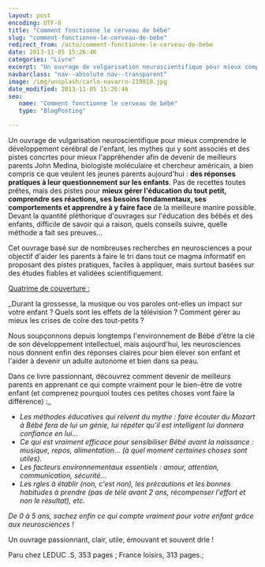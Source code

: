```yaml
---
layout: post
encoding: UTF-8
title: "Comment fonctionne le cerveau de bébé"
slug: "comment-fonctionne-le-cerveau-de-bebe"
redirect_from: /actu/comment-fonctionne-le-cerveau-de-bebe
date: 2013-11-05 15:26:46
categories: "Livre"
excerpt: "Un ouvrage de vulgarisation neuroscientifique pour mieux comprendre le développement cérébral de l'enfant, les mythes qui y sont associés et des pistes concrtes pour mieux l'appréhender afin de devenir de meilleurs parents"
navbarclass: "nav--absolute nav--transparent"
image: /img/unsplash/carlo-navarro-219810.jpg
date_modified: 2013-11-05 15:26:46
seo:
   name: "Comment fonctionne le cerveau de bébé"
   type: "BlogPosting"

---
```

Un ouvrage de vulgarisation neuroscientifique pour mieux comprendre le développement cérébral de l'enfant, les mythes qui y sont associés et des pistes concrtes pour mieux l'appréhender afin de devenir de meilleurs parents
John Medina, biologiste moléculaire et chercheur américain, a bien compris ce que veulent les jeunes parents aujourd'hui : **des réponses pratiques à leur questionnement sur les enfants**. Pas de recettes toutes prêtes, mais des pistes pour **mieux gérer l'éducation du tout petit, comprendre ses réactions, ses besoins fondamentaux, ses comportements et apprendre à y faire face** de la meilleure manire possible. Devant la quantité pléthorique d'ouvrages sur l'éducation des bébés et des enfants, difficile de savoir qui a raison, quels conseils suivre, quelle méthode a fait ses preuves...  
  
Cet ouvrage basé sur de nombreuses recherches en neurosciences a pour objectif d'aider les parents à faire le tri dans tout ce magma informatif en proposant des pistes pratiques, faciles à appliquer, mais surtout basées sur des études fiables et validées scientifiquement.   
  
<u>Quatrime de couverture :</u>  
  
_Durant la grossesse, la musique ou vos paroles ont-elles un impact sur votre enfant ? Quels sont les effets de la télévision ? Comment gérer au mieux les crises de colre des tout-petits ?  
  
Nous soupçonnons depuis longtemps l'environnement de Bébé d'être la clé de son développement intellectuel, mais aujourd'hui, les neurosciences nous donnent enfin des réponses claires pour bien élever son enfant et l'aider à devenir un adulte autonome et bien dans sa peau.  
  
Dans ce livre passionnant, découvrez comment devenir de meilleurs parents en apprenant ce qui compte vraiment pour le bien-être de votre enfant (et comprenez pourquoi toutes ces petites choses vont faire la différence) :_

- _Les méthodes éducatives qui relvent du mythe : faire écouter du Mozart à Bébé fera de lui un génie, lui répéter qu'il est intelligent lui donnera confiance en lui..._
- _Ce qui est vraiment efficace pour sensibiliser Bébé avant la naissance : musique, repos, alimentation... (à quel moment certaines choses sont utiles)._
- _Les facteurs environnementaux essentiels : amour, attention, communication, sécurité..._
- _Les rgles à établir (non, c'est non), les précautions et les bonnes habitudes à prendre (pas de télé avant 2 ans, récompenser l'effort et non le résultat), etc._

 _De 0 à 5 ans, sachez enfin ce qui compte vraiment pour votre enfant grâce aux neurosciences !_   
  
Un ouvrage passionnant, clair, utile, émouvant et souvent drle !   
  
Paru chez LEDUC .S, 353 pages ; France loisirs, 313 pages.;
